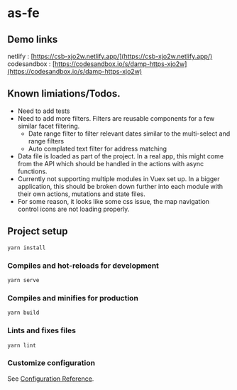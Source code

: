 # as-fe

## Demo links
netlify : [https://csb-xjo2w.netlify.app/](https://csb-xjo2w.netlify.app/)
codesandbox : [https://codesandbox.io/s/damp-https-xjo2w](https://codesandbox.io/s/damp-https-xjo2w)

## Known limiations/Todos.
- Need to add tests
- Need to add more filters. Filters are reusable components for a few similar facet filtering.
  - Date range filter to filter relevant dates similar to the multi-select and range filters
  - Auto complated text filter for address matching
- Data file is loaded as part of the project. In a real app, this might come from the API which should be handled in the actions with async functions. 
- Currently not supporting multiple modules in Vuex set up. In a bigger application, this should be broken down further into each module with their own actions, mutations and state files. 
- For some reason, it looks like some css issue, the map navigation control icons are not loading properly.


## Project setup
```
yarn install
```

### Compiles and hot-reloads for development
```
yarn serve
```

### Compiles and minifies for production
```
yarn build
```

### Lints and fixes files
```
yarn lint
```

### Customize configuration
See [Configuration Reference](https://cli.vuejs.org/config/).
